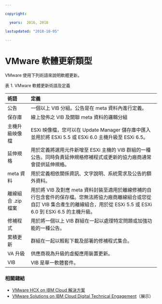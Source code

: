 ```yaml
---

copyright:

  years:  2016, 2018

lastupdated: "2018-10-05"

---
```


# VMware 軟體更新類型

VMware 使用下列術語來說明軟體更新。

表 1. VMware 軟體更新術語及定義

| 術語 | 定義 |
|:------- |:----------- |
| 公告 |	一個以上 VIB 分組。公告是在 meta 資料內進行定義。|
| 保存庫 |	線上發佈之 VIB 及關聯 meta 資料的邏輯分組|
| 主機升級映像檔 |	ESXi 映像檔，您可以在 Update Manager 儲存庫中匯入並用於將 ESXi 5.5 或 ESXi 6.0 主機升級至 ESXi 6.5。|
| 延伸規格 | 	用於定義將選用元件新增至 ESXi 主機的 VIB 群組的一種公告。同時負責延伸規格修補程式或更新的協力廠商通常會提供延伸規格。|
| meta 資料 |	用於定義相依關係資訊、文字說明、系統需求及公告的額外資料。|
| 離線組合 .zip 檔案 |	用於將 VIB 及對應 meta 資料封裝至適用於離線修補的自行包含套件的保存檔。您無法將協力廠商離線組合或您從自訂 VIB 集合產生的離線組合，用於從 ESXi 5.5 或 ESXi 6.0 到 ESXi 6.5 的主機升級。|
| 修補程式 |	用於將一個以上 VIB 群組在一起以處理特定問題或加強功能的一種公告。|
| 累積更新 |	群組在一起以輕鬆下載及部署的修補程式集合。|
| VA 升級 |	供應商視為升級的虛擬應用裝置更新。|
| VIB |	VIB 是單一軟體套件。|

### 相關鏈結

* [VMware HCX on IBM Cloud 解決方案](https://www.ibm.com/cloud/garage/files/HCX_Architecture_Design.pdf)
* [VMware Solutions on IBM Cloud Digital Technical Engagement](https://ibm-dte.mybluemix.net/ibm-vmware)（展示）

